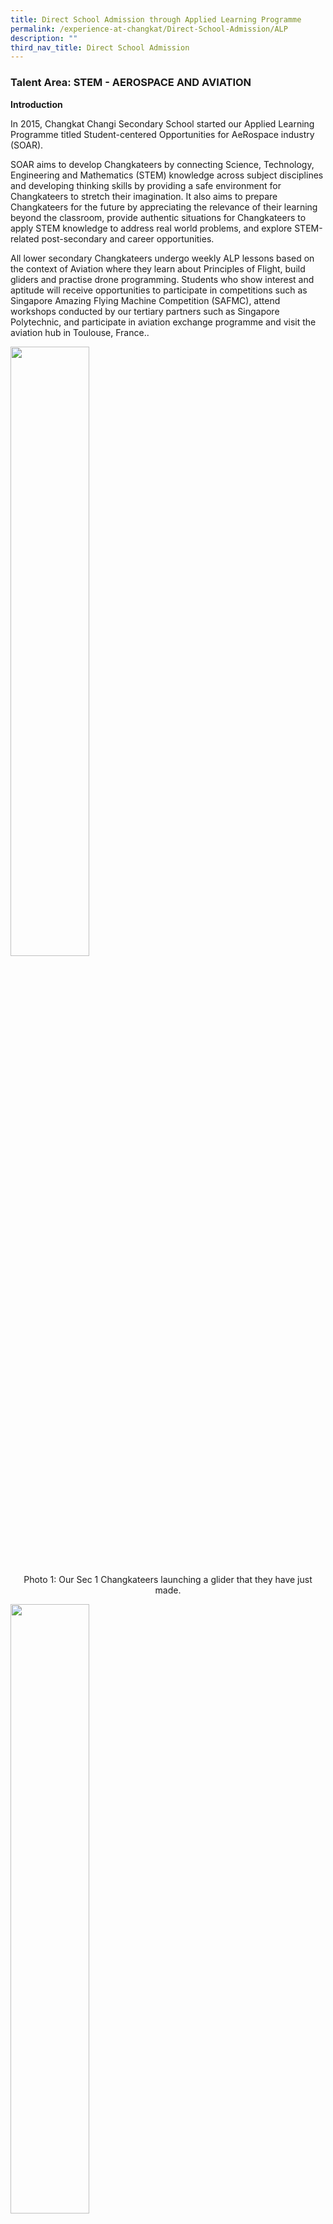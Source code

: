 ```yaml
---
title: Direct School Admission through Applied Learning Programme
permalink: /experience-at-changkat/Direct-School-Admission/ALP
description: ""
third_nav_title: Direct School Admission
---
```

### **Talent Area: STEM - AEROSPACE AND AVIATION**

**Introduction**  

In 2015, Changkat Changi Secondary School started our Applied Learning Programme titled Student-centered Opportunities for AeRospace industry (SOAR).

  

SOAR aims to develop Changkateers by connecting Science, Technology, Engineering and Mathematics (STEM) knowledge across subject disciplines and developing thinking skills by providing a safe environment for Changkateers to stretch their imagination. It also aims to prepare Changkateers for the future by appreciating the relevance of their learning beyond the classroom, provide authentic situations for Changkateers to apply STEM knowledge to address real world problems, and explore STEM-related post-secondary and career opportunities.

  

All lower secondary Changkateers undergo weekly ALP lessons based on the context of Aviation where they learn about Principles of Flight, build gliders and practise drone programming. Students who show interest and aptitude will receive opportunities to participate in competitions such as Singapore Amazing Flying Machine Competition (SAFMC), attend workshops conducted by our tertiary partners such as Singapore Polytechnic, and participate in aviation exchange programme and visit the aviation hub in Toulouse, France..

<img src="/images/Picture1.jpeg" 
     style="width:50%">
<center> Photo 1: Our Sec 1 Changkateers launching a glider that they have just made.</center>

<img src="/images/Picture2.jpeg" 
     style="width:50%">
<center>Photo 2: Changkateers learning to fly the Flight Simulator as part of their CCA.</center>

<img src="/images/Picture3.jpeg" 
     style="width:50%">
<center>Photo 3: Changkateers attending an Aircraft Structural Repair workshop conducted by Singapore Polytechnic in 2021</center>

<img src="/images/Picture4.jpeg" 
     style="width:50%">
<center>Photo 4: Changkateers participating in a virtual exchange with French students in 2022 due to covid travel restrictions</center>

**Admission Criteria**  

Changkat Changi Secondary School is looking for Primary 6 students who possess or display at least one of the following:

  

*   passion for Aerospace or Aviation Industries   
    
*   aptitude and interest in Science, Technology, Engineering and Maths   
    
*   participated or attained any levels of achievements in STEM related competitions and/or workshops  
    
*   involved in STEM-related clubs or societies (e.g. Science club, ICT club etc)

  
_**Please note that meeting all the criteria does not guarantee the student will be shortlisted/given an offer.**_



**Application Procedure**



  

**Application for DSA-Sec can be submitted through the online DSA-Sec Portal. The application is free-of-charge and will be open from 5 May 2022 to 1 Jun 2022. For more details, please refer to the MOE website at** [https://www.moe.gov.sg/dsa-sec](https://www.moe.gov.sg/dsa-sec)  
  
Parents and students are encouraged to choose schools wisely based on the student’s aptitudes and strengths, bearing in mind the schools’ academic and non-academic requirements, and the programmes available to develop the area of talent.  
  

**Applicants from MOE mainstream primary schools:** Parent may log in directly to DSA-Sec Portal at [www.moe.gov.sg/dsa-sec](http://www.moe.gov.sg/dsa-sec).

Only one parent’s SingPass is required. Parents/ guardians who are unable to apply online can approach their child’s primary school for assistance.

  

**Other applicants not studying in MOE mainstream primary schools:** They need to apply for a Registration Number (RGxxxxxxx) before they can apply through the DSA-Sec Portal. Schools may refer them to MOE website at: [https://go.gov.sg/nmsdsa-sec-application](https://go.gov.sg/nmsdsa-sec-application)

  

Students can indicate up to three choices (maximum of two choices for the same school under two different talent areas).  

  

**Parents and students are encouraged to choose schools wisely based on the student’s aptitudes and strengths, bearing in mind the schools’ academic and non-academic requirements, and the programmes available to develop the area of talent.**  

  

**Students who are successfully admitted to the school via DSA are expected to honour their commitment to the school, and participate in the activities related to** **the talent they are selected for from year 1-4.**

The application timeline for 2022 is as follows:



| Date | Event | 
| -------- | -------- | 
| 5 May to 1 June 2022, 3pm     | Submit your child's application online through the DSA-Sec portal by 3pm on the final day.     | 
|17 Jun to 9 July 2022|School’s notification of shortlisted candidates. We regret to inform that **only shortlisted students** will be notified of the interview dates.
|28 June to 1 September 2022|School-based in-person interview for shortlisted applicants.
|By 12 September 2022|All applicants will receive a reply from the school on the outcome of the application as follows:<br>(i) Confirmed Offer (CO), (ii) Waiting List (WL) or (iii) Rejected. 
|31 October to 4 November 2022, 3pm|Students who receive at least one DSA-Sec offer (including from SOTA) will receive notification on the School Preference Submission in Oct 2021. <br>Both parents are required to login to the DSA-Sec Portal using their SingPass to submit up to three school preferences. <br>If parents are unable to submit online, they can approach their child’s primary school for assistance to submit the school preferences on their behalf.<br>DSA-Sec offers not taken up will be considered as lapsed at the end of the School Preference Submission period.
|Late-Nov 2022|Students studying in MOE mainstream schools will receive their DSA-Sec results together with their PSLE results through their primary schools, tentatively late Nov 2022.  <br>The rest of the students (not studying in MOE mainstream schools) will receive their DSA-Sec results via email.   <br>**Successful DSA-Sec Students.** Those who took PSLE are NOT allowed to participate in the S1 Posting as they are expected to honour the commitment made to the DSA-Sec school when they exercised their CO or WL offer.   <br>However, if they are eligible for third language and/or course options, they may enter these options during the School Choice Submission period.   <br>Students are also **NOT** allowed to transfer to another school after the release of the PSLE results. They are expected to honour the commitment to the posted DSA schools for the duration of the programme they are admitted to.  <br>**Unsuccessful DSA-Sec Students.** They will be notified of the allocation outcome and to participate in the S1 Posting to submit school choices

**Why Join Us?**

  

SOAR exposes and equips Changkateers with the foundational knowledge and skills for STEM industries. Our strong partnership with tertiary institutions such as Singapore Polytechnic and aerospace companies such as SIA Engineering Company and Rolls-Royce means more authentic learning opportunities for our Changkateers.

  

For those are passionate and seeking to venture further, our school offers the Singapore Youth Flying Club (SYFC) as a CCA and a SOAR ALP scholarship to help Changkateers pursue their dreams.

**FAQ**

1.  **How many places can CCSS offer in DSA Exercise?**  
    All secondary schools can admit up to 20% of their 2023 S1 non-Integrated Programme (non-IP) intake via the DSA-Sec. This allows students to better access school programmes to grow their talents and interests through DSA.  
      
    
2.  **How does it value-add to my child?**  
    Your child will grow in their STEM knowledge and thinking skills. The exposure to authentic industry experiences and real-world applications will ensure that your child is better prepared for the new Industry 4.0.  
      
    
3.  **My child is an international student / Home-schooled / returning Singapore Citizen / SPR not studying in a local school. Can he/she apply for DSA?**  
    Other applicants not studying in MOE mainstream primary schools need to apply for a Registration Number (RGxxxxxxx) before they can apply through the DSA-Sec Portal. Schools may refer them to MOE website at: [https://go.gov.sg/nmsdsa-sec-application](https://go.gov.sg/nmsdsa-sec-application)  
      
    Applicants who are not studying in MOE mainstream primary schools include Returning Singaporeans, International Students studying overseas or in local international schools, students in Special Education Schools (e.g. Pathlight) and home-schoolers. For all shortlisted International Students, schools should remind them that they are required to take and fulfil the requirements of the Admissions Exercise for International Students (AEIS) test to be successful in DSA.   
      
    
4.  **Do my child/ward have to take the PSLE?**  
    Students who take up Confirmed Offers or Waiting List Offers by schools during the DSA-Sec Exercise are still required to take the Primary School Leaving Examination (PSLE). Those who take up Confirmed Offers are guaranteed a place in the school that has extended them an offer, provided that their PSLE results meet the minimum requirement for a course \[Express/ Normal (Academic)/ Normal (Technical)\] offered by the school. Should the child obtain a PSLE score that lies between 2 streams, he/she will be able to opt for the preferred stream.
		
5.  **Can my child/ward apply for transfer after getting a confirmed place?**  
    Students are also **NOT** allowed to transfer to another school after the release of the PSLE results. They are expected to honour the commitment to the posted DSA schools for the duration of the programme they are admitted to.
